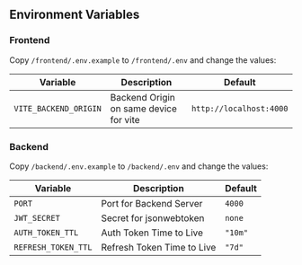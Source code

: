 ## Environment Variables

### Frontend
Copy `/frontend/.env.example` to `/frontend/.env` and change the values:

| Variable              | Description                            | Default                 |
| --------------------- | -------------------------------------- | ----------------------- |
| `VITE_BACKEND_ORIGIN` | Backend Origin on same device for vite | `http://localhost:4000` |


### Backend
Copy `/backend/.env.example` to `/backend/.env` and change the values:

| Variable            | Description                | Default |
| ------------------- | -------------------------- | ------- |
| `PORT`              | Port for Backend Server    | `4000`  |
| `JWT_SECRET`        | Secret for jsonwebtoken    | `none`  |
| `AUTH_TOKEN_TTL`    | Auth Token Time to Live    | `"10m"` |
| `REFRESH_TOKEN_TTL` | Refresh Token Time to Live | `"7d"`  |
